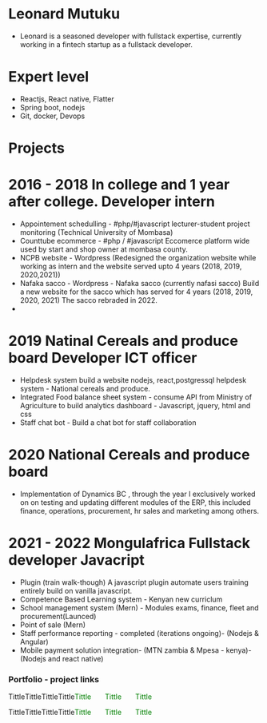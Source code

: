 # Leonard Mutuku
- Leonard is a seasoned developer with fullstack expertise, currently working in a fintech startup as a fullstack developer.

# Expert level
+ Reactjs, React native, Flatter
+ Spring boot, nodejs
+ Git, docker, Devops

# Projects

# 2016 - 2018 In college and 1 year after college. Developer intern
- Appointement schedulling - #php/#javascript lecturer-student project monitoring (Technical University of Mombasa)
- Counttube ecommerce - #php / #javascript  Eccomerce platform wide used by start and shop owner at mombasa county.
- NCPB website - Wordpress (Redesigned the organization website while working as intern and the website served upto 4 years (2018, 2019, 2020,2021))
- Nafaka sacco - Wordpress - Nafaka sacco (currently nafasi sacco) Build a new website for the sacco which has served for 4 years (2018, 2019, 2020, 2021) The sacco rebraded in 2022.
- 
# 2019 Natinal Cereals and produce board Developer ICT officer
- Helpdesk system build a website nodejs, react,postgressql helpdesk system - National cereals and produce.
- Integrated Food balance sheet system - consume API from Ministry of Agriculture to build analytics dashboard - Javascript, jquery, html and css
- Staff chat bot - Build a chat bot for staff collaboration
# 2020 National Cereals and produce board
- Implementation of Dynamics BC , through the year I exclusively worked on on testing and updating different modules of the ERP, this included finance, operations, procurement, hr sales and marketing among others.

# 2021 - 2022 Mongulafrica Fullstack developer Javacript
- Plugin (train walk-though) A javascript plugin automate users training entirely build on vanilla javascript.
- Competence Based Learning system - Kenyan new curriclum 
- School management system (Mern) - Modules exams, finance, fleet and procurement(Launced)
- Point of sale (Mern) 
- Staff performance reporting - completed (iterations ongoing)- (Nodejs & Angular)
- Mobile payment solution integration- (MTN zambia & Mpesa - kenya)- (Nodejs and react native)

<h3>Portfolio - project links </h3>
<p>
<span style="color:green; bold:900">Tittle</span>
<span style="float:left"><img src="" ></span>
  &nbsp;  &nbsp;   &nbsp;
  <span style="color:green; bold:900">Tittle</span>
<span style="float:left"><img src="" ></span>
    &nbsp;  &nbsp;   &nbsp;
  <span style="color:green; bold:900">Tittle</span>
<span style="float:left"><img src="" ></spa
    &nbsp;  &nbsp;   &nbsp;
  <span style="color:green; bold:900">Tittle</span>
<span style="float:left"><img src="" ></spa
    &nbsp;  &nbsp;   &nbsp;
  <span style="color:green; bold:900">Tittle</span>
<span style="float:left"><img src="" ></spa
    &nbsp;  &nbsp;   &nbsp;
  <span style="color:green; bold:900">Tittle</span>
<span style="float:left"><img src="" ></spa
    &nbsp;  &nbsp;   &nbsp;
  <span style="color:green; bold:900">Tittle</span>
<span style="float:left"><img src="" ></spa
</p>
  
 <p>
<span style="color:green; bold:900">Tittle</span>
<span style="float:left"><img src="" ></span>
  &nbsp;  &nbsp;   &nbsp;
  <span style="color:green; bold:900">Tittle</span>
<span style="float:left"><img src="" ></span>
    &nbsp;  &nbsp;   &nbsp;
  <span style="color:green; bold:900">Tittle</span>
<span style="float:left"><img src="" ></spa
    &nbsp;  &nbsp;   &nbsp;
  <span style="color:green; bold:900">Tittle</span>
<span style="float:left"><img src="" ></spa
    &nbsp;  &nbsp;   &nbsp;
  <span style="color:green; bold:900">Tittle</span>
<span style="float:left"><img src="" ></spa
    &nbsp;  &nbsp;   &nbsp;
  <span style="color:green; bold:900">Tittle</span>
<span style="float:left"><img src="" ></spa
    &nbsp;  &nbsp;   &nbsp;
  <span style="color:green; bold:900">Tittle</span>
<span style="float:left"><img src="" ></spa
</p>
